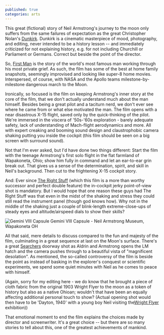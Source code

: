 ```yaml
---
published: true
categories: arts
---
```

This great (fictional) story of Neil Armstrong's journey to the moon only suffers from the same failures of expectation as the great Christopher Nolan's [Dunkirk](https://www.imdb.com/title/tt5013056/reference). Dunkirk is a cinematic masterpiece of mood, photography, and editing, never intended to be a history lesson -- and immediately criticized for not explaining history, e.g. for not including Churchill or Parliament or Germans. Correct but beside the point of the director.
 
So, [First Man](https://www.imdb.com/title/tt1213641/) is the story of the world's most famous man working through his most private grief. As such, the film has some of the best at home family snapshots, seemingly improvised and looking like super-8 home movies. Interspersed, of course, with NASA and the Apollo teams milestone-by-milestone dangerous march to the Moon.

<!--more-->
 
Ironically, so focused is the film on keeping Armstrong's inner story at the core of the film, that we don't actually understand much about the man himself. Besides being a great pilot and a taciturn nerd, we don't ever see where he came from or what else motivated the man. The film opens with a near disastrous X-15 flight, saved only by the quick-thinking of the pilot. We're immersed in the viscera of '50s-'60s exploration - barely adequate safety, lack of understanding of Mach-flight aerodynamics and more. All with expert creaking and booming sound design and claustrophobic camera shaking putting you inside the cockpit (this film should be seen on a big screen with surround sound).
 
Not that I'm ever asked, but I'd have done two things different: Start the film with the teenage Armstrong's first solo flight in the flat farmland of Wapakoneta, Ohio; show him fully in command and let an ear-to-ear grin break out. That gives us a sense of the determination, spirit, and skill in Neil's background. Then cut to the frightening X-15 cockpit story.
 
And: Ever since [The Right Stuff](https://www.imdb.com/title/tt0086197/) (which this film is a more than worthy successor and perfect double feature) the in-cockpit jerky point-of-view shot is mandatory. But I would hope that one reason these guys had The Right Stuff was that even in the midst of the shaking and stress they could still read the instrument panel (though god knows how). Why not in the middle of the shaking just a couple of blink-length extreme-close-ups of steady eyes and altitude/airspeed dials to show their skills?

![Gemini VIII Capsule](https://lh3.googleusercontent.com/xemM14Qld7fjbxvlYIgj69ATcx1Y7Wr611vwLjsQQMmTSWYfD8gY09fLFJs0v86_uMDuD4z5CJ0Oslmow0LA_utR222TDLdBLNGAMROTXfYJq_1lr5L0aeZbqtqlZOkBK6pXbjmvUTuTfTUJ9udjg5SJWWm3F3lokUcNhthhaLZD9fJGtJmr58cgtMhymmABmZ4b0JlDq6qJu_2qiVmwy3Rd36PWGk5rCyxh4YRsSl8ihfvtb8w8gb9NuxJlogoF-p4ID6nFDEgrIkHTB3gHkYx9YWsQrG3IUru9YS9GFgvU2b2TJuoSdySQFI8MZGvYyHZeXBdji5wT_8bvzc84lJck1KzqPFZlScSlI0YTqsxtohvDlKA_DAFa1kRmSXxjmbc1iU76kMcW03yn_QMTjoWtNEVNRVo41Uf45Kl30YcaZuqCPBEU5EpfPqVJ_M5iFE4meih57aSh01PUTw_O-IyEQSduU_xQ029B4cgEVTyGX100im1fu6fl2n35tZnWpykO_dWX_1eVS3Vud3WtD4adeQCR2qTEwi5A8TbLuVL4RhBa_0IYePRdXACkFtKMj4VidKG4OYjeG1FrVEkl-Rnr4xJMBAJiv3RrgMGFi15FMfnRHAM73L0amgqTOlsVzKwPdigkdyQBo_jmFm67ayKVkkb4twMrhYurWAuVv1E-oDvR7bk8vO4-Tg=w1233-h694-no)
Gemini VIII Capsule - Neil Armstrong Museum, Wapakoneta OH 
 
All that said, mere details to discuss compared to the fun and majesty of the film, culminating in a great sequence at last on the Moon's surface. There's a great [Searchers]( https://www.imdb.com/title/tt0049730/) doorway shot as Aldrin and Armstrong opens the LM hatch and the camera pushes through to a beautiful vista of "magnificent desolation". As mentioned, the so-called controversy of the film is beside the point as instead of basking in the explorer's conquest or scientific experiments, we spend some quiet minutes with Neil as he comes to peace with himself.
 
(Again, sorry for my editing here - we do know that he brought a piece of cloth fabric from the original 1903 Wright Flyer to the moon as a token of history but also as a native Ohioan; wouldn't that have been an equally affecting additional personal touch to show? (Actual opening shot would then have to be 'Dayton, 1940' with a young boy Neil visiting the[Wright Flyer](https://en.wikipedia.org/wiki/Wright_Flyer_III) exhibition))
 
That emotional moment to end the film explains the choices made by director and screenwriter. It's a great choice -- but there are so many stories to tell about this, one of the greatest achievements of mankind.
